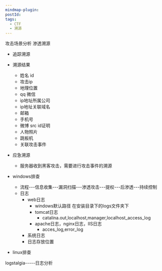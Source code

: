 ```yaml
---
mindmap-plugin: 
postId: 
tags:
  - CTF
  - 溯源
---
```

攻击场景分析
渗透溯源
- 追踪溯源


- 溯源结果
    - 姓名 id
    - 攻击ip
    - 地理位置
    - qq 微信
    - ip地址所属公司
    - ip地址关联域名
    - 邮箱
    - 手机号
    - 微博 src id证明
    - 人物照片
    - 跳板机
    - 关联攻击事件
- 应急溯源
    - 服务器收到黑客攻击，需要进行攻击事件的溯源




- windows排查
    - 流程---信息收集---漏洞扫描---渗透攻击---提权---后渗透---持续控制
    - 日志
        - web日志
            - windows默认路径 在安装目录下的logs文件夹下
            - tomcat日志
                - catalina.out,localhost,manager,localhost_access_log
             - apache日志，nginx日志，IIS日志
                 - acces_log,error_log
        - 系统日志
        - 日志存放位置
- linux排查






logstalgia-----日志分析